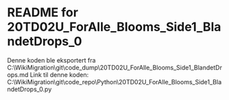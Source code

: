 # README for 20TD02U_ForAlle_Blooms_Side1_BlandetDrops_0
Denne koden ble eksportert fra C:\WikiMigration\git\code_dump\20TD02U_ForAlle_Blooms_Side1_BlandetDrops.md
Link til denne koden: C:\WikiMigration\git\code_repo\Python\20TD02U_ForAlle_Blooms_Side1_BlandetDrops_0.py

